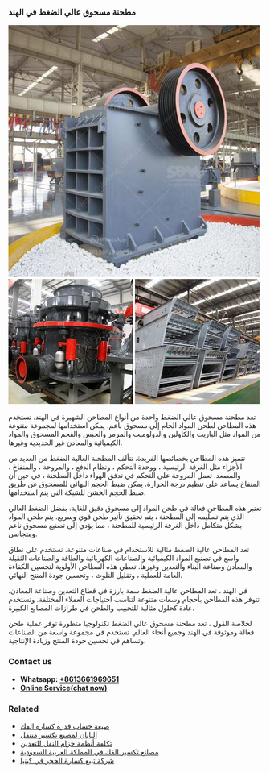 <h3>مطحنة مسحوق عالي الضغط في الهند</h3><img src='1701854154.jpg' alt=''><p>تعد مطحنة مسحوق عالي الضغط واحدة من أنواع المطاحن الشهيرة في الهند. تستخدم هذه المطاحن لطحن المواد الخام إلى مسحوق ناعم. يمكن استخدامها لمجموعة متنوعة من المواد مثل الباريت والكاولين والدولوميت والمرمر والجبس والفحم المسحوق والمواد الكيميائية والمعادن غير الحديدية وغيرها.</p><p>تتميز هذه المطاحن بخصائصها الفريدة. تتألف المطحنة العالية الضغط من العديد من الأجزاء مثل الغرفة الرئيسية ، ووحدة التحكم ، ونظام الدفع ، والمروحة ، والمنفاخ ، والمصعد. تعمل المروحة على التحكم في تدفق الهواء داخل المطحنة ، في حين أن المنفاخ يساعد على تنظيم درجة الحرارة. يمكن ضبط الحجم النهائي للمسحوق عن طريق ضبط الحجم الخشن للشبكة التي يتم استخدامها.</p><p>تعتبر هذه المطاحن فعالة في طحن المواد إلى مسحوق دقيق للغاية. بفضل الضغط العالي الذي يتم تسليمه إلى المطحنة ، يتم تحقيق تأثير طحن قوي وسريع. يتم طحن المواد بشكل متكامل داخل الغرفة الرئيسية للمطحنة ، مما يؤدي إلى تصنيع مسحوق ناعم ومتجانس.</p><p>تعد المطاحن عالية الضغط مثالية للاستخدام في صناعات متنوعة. تستخدم على نطاق واسع في تصنيع المواد الكيميائية والصناعات الكهربائية والطاقة والصناعات الثقيلة والمعادن وصناعة البناء والتعدين وغيرها. تعطي هذه المطاحن الأولوية لتحسين الكفاءة العامة للعملية ، وتقليل التلوث ، وتحسين جودة المنتج النهائي.</p><p>في الهند ، تعد المطاحن عالية الضغط سمة بارزة في قطاع التعدين وصناعة المعادن. تتوفر هذه المطاحن بأحجام وسعات متنوعة لتناسب احتياجات العملاء المختلفة. وتستخدم عادة كحلول مثالية للتحبيب والطحن في طرازات المصانع الكبيرة.</p><p>لخلاصة القول ، تعد مطحنة مسحوق عالي الضغط تكنولوجيا متطورة توفر عملية طحن فعالة وموثوقة في الهند وجميع أنحاء العالم. تستخدم في مجموعة واسعة من الصناعات وتساهم في تحسين جودة المنتج وزيادة الإنتاجية.</p><h3>Contact us</h3><ul><li><strong>Whatsapp:&nbsp;<a href="https://wa.me/8613661969651">+8613661969651</a></strong></li><li><a href="https://swt.shibang-china.com/?git&amp;zhl&amp;مطحنة مسحوق عالي الضغط في الهند"><strong>Online Service(chat now)</strong></a></li></ul><h3>Related</h3><ul><li><a href='صيغة حساب قدرة كسارة الفك.md'>صيغة حساب قدرة كسارة الفك</a></li><li><a href='اليابان لمصنع تكسير متنقل.md'>اليابان لمصنع تكسير متنقل</a></li><li><a href='تكلفة أنظمة حزام النقل للتعدين.md'>تكلفة أنظمة حزام النقل للتعدين</a></li><li><a href='مصانع تكسير الفك في المملكة العربية السعودية.md'>مصانع تكسير الفك في المملكة العربية السعودية</a></li><li><a href='شركة تبيع كسارة الحجر في كينيا.md'>شركة تبيع كسارة الحجر في كينيا</a></li></ul>